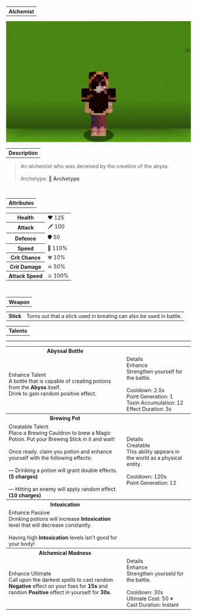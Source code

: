 <table>
    <tr>
        <th>Alchemist</th>
    </tr>
</table>

![Alchemist Selfie](Alchemist.png)

<table>
    <tr>
        <th>Description</th>
    </tr>
</table>

>An alchemist who was deceived by the creation of the abyss.
<br><br>Archetype:<b> 💢 Archetype</b>


<br>
<table>
    <tr>
        <th>Attributes</th>
    </tr>
</table>
<table>
    <tr>
        <th>Health</th>
        <td>♥ 125</td>
    </tr>
        <th>Attack</th>
        <td>🗡 100</td>
    <tr>
        <th>Defence</th>
        <td>🛡 50</td>
    </tr>
    <tr>
        <th>Speed</th>
        <td>🌊 110%</td>
    </tr>
    <tr>
        <th>Crit Chance</th>
        <td>☢ 10%</td>
    </tr>
    <tr>
        <th>Crit Damage</th>
        <td>☠ 50%</td>
    </tr>
    <tr>
        <th>Attack Speed</th>
        <td>⚔ 100%</td>
    </tr>
</table>
<br>

<table>
    <tr>
        <th>Weapon</th>
    </tr>
</table>
<table>
    <tr>
        <td><b>Stick</b></td>
        <td>Turns out that a stick used in breating can also be used in battle.</td>
    </tr>
</table>

<table>
    <tr>
        <th>Talents</th>
    </tr>
</table>

---
<table>
    <tr>
        <th>Abyssal Bottle</th>
        <th></th>
    </tr>
    <tr>
        <td>
            Enhance Talent
            <br>A bottle that is capable of creating potions from the <b>Abyss</b> itself.
            <br>Drink to gain random positive effect.
        </td>
      <td>
          Details
          <br>Enhance
          <br>Strengthen yourself for the battle.
          <br><br>Cooldown: 2.5s
          <br>Point Generation: 1
          <br>Toxin Accumulation: 12
          <br>Effect Duration: 3s
      </td>
    </tr>
    <tr>
        <th>Brewing Pot</th>
        <th></th>
    </tr>
    <tr>
        <td>
            Creatable Talent
            <br>Place a Brewing Cauldron to brew a Magic Potion. Put your Brewing Stick in it and wait!
            <br><br>Once ready. claim you potion and enhance
            yourself with the following effects:
            <br><br>— Drinking a potion will grant double
            effects. <b>(5 charges)</b>
            <br><br>— Hitting an enemy will apply random
            effect. <b>(10 charges)</b>
        </td>
        <td>
            Details
            <br>Creatable
            <br>This ability appears in the world as a physical entity.
            <br><br>Cooldown: 120s
            <br>Point Generation: 12
        </td>
    </tr>
    <tr>
        <th>Intoxication</th>
        <th></th>
    </tr>
    <tr>
        <td>
            Enhance Passive
            <br>Drinking potions will increase <b>Intoxication</b> level that will decrease constantly.
            <br><br>Having high <b>Intoxication</b> levels isn't good for your body!
        </td>
        <td></td>
    </tr>
    <tr>
        <th>Alchemical Madness</th>
        <th></th>
    </tr>
    <tr>
        <td>
            Enhance Ultimate
            <br>Call upon the darkest spells to cast random <b>Negative</b> effect on your foes for <b>15s</b> and random <b>Positive</b> effect in yourself for <b>30s</b>.
        </td>
        <td>
            Details
            <br>Enhance
            <br>Strengthen yourseld for the battle.
            <br><br>Cooldown: 30s
            <br>Ultimate Cost: 50 ※
            <br>Cast Duration: Instant
        </td>
    </tr>
</table>